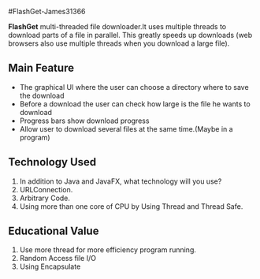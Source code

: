 #FlashGet-James31366

**FlashGet** multi-threaded file downloader.It uses multiple threads to download parts of a file in parallel. 
This greatly speeds up downloads (web browsers also use multiple threads when you download a large file).

## Main Feature
- The graphical UI where the user can choose a directory where to save the download
- Before a download the user can check how large is the file he wants to download
- Progress bars show download progress
- Allow user to download several files at the same time.(Maybe  in a program)

## Technology Used
1. In addition to Java and JavaFX, what technology will you use?
2. URLConnection.
3. Arbitrary Code.
4. Using more than one core of CPU by Using Thread and Thread Safe.

## Educational Value
1. Use more thread for more efficiency program running.
2. Random Access file I/O
3. Using Encapsulate
